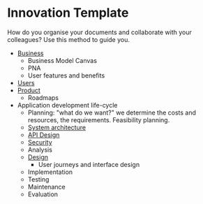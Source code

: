# Innovation Template 
How do you organise your documents and collaborate with your colleagues? Use this method to guide you.

* [Business](business)
  * Business Model Canvas
  * PNA
  * User features and benefits
* [Users](users)
* [Product](product)
  * Roadmaps
* Application development life-cycle
  * Planning: "what do we want?" we determine the costs and resources, the requirements. Feasibility planning.
  * [System architecture](architecture)
  * [API Design](api)
  * [Security](security)
  * Analysis
  * [Design](design)
    * User journeys and interface design
  * Implementation
  * Testing
  * Maintenance
  * Evaluation